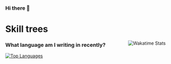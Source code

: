 ### Hi there 👋

# Skill trees

[<img align="right" alt="Wakatime Stats" src="https://github-readme-stats.vercel.app/api/wakatime?username=hahahalala&layout=compact&theme=transparent">](https://wakatime.com/@Hahahalala)

### What language am I writing in recently?

[<img alt="Top Languages" src="https://github-readme-stats.vercel.app/api/top-langs/?username=hahahalala&layout=compact">](https://github.com/anuraghazra/github-readme-stats)
